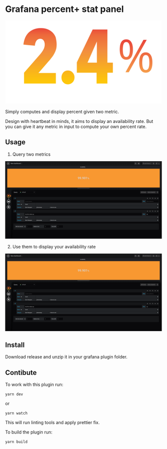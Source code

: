# Grafana percent+ stat panel

![Grafana percent plus logo](src/img/logo.svg "Grafana percent plus logo")

Simply computes and display percent given two metric.

Design with heartbeat in minds, it aims to display an availability rate. 
But you can give it any metric in input to compute your own percent rate.

## Usage

 1. Query two metrics

![Configure grafana queries](docs/query.png "Configure grafana queries")

 2. Use them to display your availability rate

![Configure metrics in plugin panel](docs/query.png "Choose metrics and configure threshold in plugin panel")

## Install

Download release and unzip it in your grafana plugin folder.

## Contibute

To work with this plugin run:
```
yarn dev
```

or
```
yarn watch
```

This will run linting tools and apply prettier fix.


To build the plugin run:
```
yarn build
```
